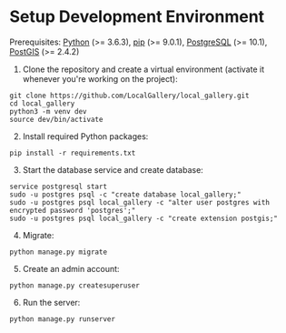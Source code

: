 # Setup Development Environment
Prerequisites: [Python](https://www.python.org/downloads/) (>= 3.6.3), [pip](https://pip.pypa.io/en/stable/installing/) (>= 9.0.1), [PostgreSQL](https://www.postgresql.org/download/) (>= 10.1), [PostGIS](http://postgis.net/install/) (>= 2.4.2)

1. Clone the repository and create a virtual environment (activate it whenever you're working on the project):
```
git clone https://github.com/LocalGallery/local_gallery.git
cd local_gallery
python3 -m venv dev
source dev/bin/activate
```
2. Install required Python packages:
```
pip install -r requirements.txt
```
3. Start the database service and create database:
```
service postgresql start
sudo -u postgres psql -c "create database local_gallery;"
sudo -u postgres psql local_gallery -c "alter user postgres with encrypted password 'postgres';"
sudo -u postgres psql local_gallery -c "create extension postgis;"
```
4. Migrate:
```
python manage.py migrate
```
5. Create an admin account:
```
python manage.py createsuperuser
```
6. Run the server:
```
python manage.py runserver
```
